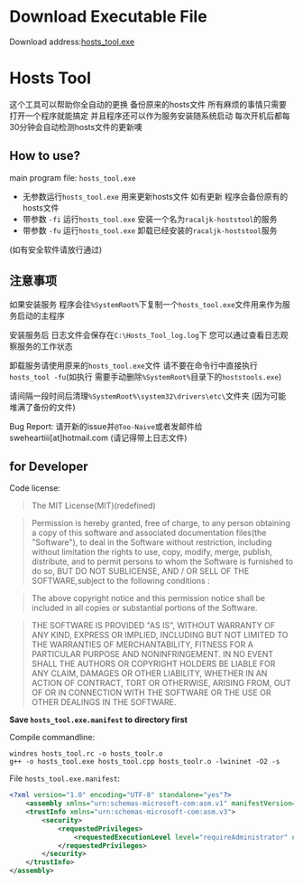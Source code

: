 # Download Executable File

Download address:[hosts_tool.exe](https://git.io/vVSwE)

# Hosts Tool

这个工具可以帮助你全自动的更换 备份原来的hosts文件 所有麻烦的事情只需要打开一个程序就能搞定 并且程序还可以作为服务安装随系统启动 每次开机后都每30分钟会自动检测hosts文件的更新噢

## How to use?

main program file: `hosts_tool.exe`

 - 无参数运行`hosts_tool.exe` 用来更新hosts文件 如有更新 程序会备份原有的hosts文件
 - 带参数 `-fi` 运行`hosts_tool.exe` 安装一个名为`racaljk-hoststool`的服务
 - 带参数 `-fu` 运行`hosts_tool.exe` 卸载已经安装的`racaljk-hoststool`服务

 (如有安全软件请放行通过)

## 注意事项

如果安装服务 程序会往`%SystemRoot%`下复制一个`hosts_tool.exe`文件用来作为服务启动的主程序

安装服务后 日志文件会保存在`C:\Hosts_Tool_log.log`下 您可以通过查看日志观察服务的工作状态

卸载服务请使用原来的`hosts_tool.exe`文件 请不要在命令行中直接执行`hosts_tool -fu`(如执行 需要手动删除`%SystemRoot%`目录下的`hoststools.exe`)

请间隔一段时间后清理`%SystemRoot%\system32\drivers\etc\`文件夹 (因为可能堆满了备份的文件)

Bug Report: 请开新的issue并`@Too-Naive`或者发邮件给 sweheartiii[at]hotmail.com (请记得带上日志文件)

## for Developer

Code license:

>The MIT License(MIT)(redefined)

>Permission is hereby granted, free of charge, to any person obtaining a copy of this software and associated documentation files(the "Software"), to deal in the Software without restriction, including without limitation the rights to use, copy, modify, merge, publish, distribute, and to permit persons to  whom the Software is furnished to do so, BUT DO NOT SUBLICENSE, AND / OR SELL OF THE SOFTWARE,subject to the following conditions :

>The above copyright notice and this permission notice shall be included in all copies or substantial portions of the Software.

>THE SOFTWARE IS PROVIDED "AS IS", WITHOUT WARRANTY OF ANY KIND, EXPRESS OR IMPLIED, INCLUDING BUT NOT LIMITED TO THE WARRANTIES OF MERCHANTABILITY, FITNESS FOR A PARTICULAR PURPOSE AND NONINFRINGEMENT. IN NO EVENT SHALL THE AUTHORS OR COPYRIGHT HOLDERS BE LIABLE FOR ANY CLAIM, DAMAGES OR OTHER LIABILITY, WHETHER IN AN ACTION OF CONTRACT, TORT OR OTHERWISE, ARISING FROM, OUT OF OR IN CONNECTION WITH THE SOFTWARE OR THE USE OR OTHER DEALINGS IN THE SOFTWARE.



**Save `hosts_tool.exe.manifest` to directory first**

Compile commandline:

```
windres hosts_tool.rc -o hosts_toolr.o
g++ -o hosts_tool.exe hosts_tool.cpp hosts_toolr.o -lwininet -O2 -s
```

File `hosts_tool.exe.manifest`:

```xml
<?xml version="1.0" encoding="UTF-8" standalone="yes"?>
    <assembly xmlns="urn:schemas-microsoft-com:asm.v1" manifestVersion="1.0">
    <trustInfo xmlns="urn:schemas-microsoft-com:asm.v3">
        <security>
            <requestedPrivileges>
                <requestedExecutionLevel level="requireAdministrator" uiAccess="false"/>
            </requestedPrivileges>
        </security>
    </trustInfo>
</assembly>
```


